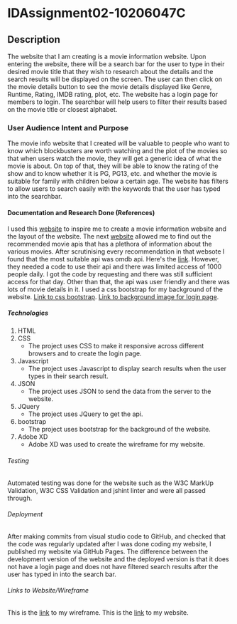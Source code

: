 # IDAssignment02-10206047C
## Description
The website that I am creating is a movie information website. Upon entering the website, there will be a search bar for the user to type in their desired movie title that 
they wish to research about the details and the search results will be displayed on the screen. The user can then click on the movie details button to see the movie details displayed like 
Genre, Runtime, Rating, IMDB rating, plot, etc. The website has a login page for members to login. The searchbar will help users to filter their results based on the movie title or closest alphabet.

### User Audience Intent and Purpose
The movie info website that I created will be valuable to people who want to know which blockbusters are worth watching and the plot of the movies so that when users watch the movie,
they will get a generic idea of what the movie is about. On top of that, they will be able to know the rating of the show and to know whether it is PG, PG13, etc. and whether the movie is suitable for family with children below a certain age.
The website has filters to allow users to search easily with the keywords that the user has typed into the searchbar.


#### Documentation and Research Done (References)
I used this [website](https://medium.com/javascript-in-plain-english/build-a-movie-info-search-app-ea39e1df6fdd)
to inspire me to create a movie information website and the layout of the website. The next [website](https://www.programmableweb.com/news/10-most-popular-movies-apis/brief/2019/05/19) allowed me to find out
the recommended movie apis that has a plethora of information about the various movies. After scrutinising every recommendation in that websote I found that the most suitable api was omdb api. Here's the [link](http://www.omdbapi.com/).
However, they needed a code to use their api and there was limited access of 1000 people daily. I got the code by requesting and there was still sufficient access for that day. Other than that, the api was user friendly and there was lots of movie details in it.
I used a css bootstrap for my background of the website. [Link to css bootstrap](https://bootswatch.com/4/solar/bootstrap.min.css).
[Link to background image for login page](https://cdn.mos.cms.futurecdn.net/vspbxJgbuARUmfvw9UQk34-1200-80.jpg).

##### Technologies
1. HTML
2. CSS
   * The project uses CSS to make it responsive across different browsers and to create the login page. 
3. Javascript
   * The project uses Javascript to display search results when the user types in their search result. 
4. JSON
   * The project uses JSON to send the data from the server to the website.
5. JQuery
   * The project uses JQuery to get the api.
6. bootstrap
   * The project uses bootstrap for the background of the website.
7. Adobe XD
   * Adobe XD was used to create the wireframe for my website.

###### Testing
Automated testing was done for the website such as the W3C MarkUp Validation, W3C CSS Validation and jshint linter and were all passed through.

###### Deployment
After making commits from visual studio code to GitHub, and checked that the code was regularly updated after I was done coding my website, I published my website via GitHub Pages. The difference between the development version of the website and the deployed version is that it does not have a login page and does not have filtered search results after the user has typed in into the search bar.

###### Links to Website/Wireframe
This is the [link](https://xd.adobe.com/view/b07eda5e-8b5b-4e64-ab9f-dd99c22ef700-e52d/) to my wireframe.
This is the [link](https://tayyikyong.github.io/IDAssignment02-10206047C/) to my website.



